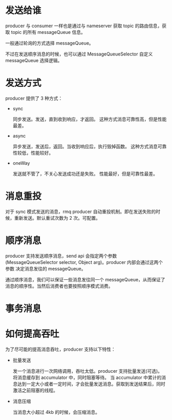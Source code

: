 # 发送给谁

producer 与 consumer 一样也是通过与 nameserver 获取 topic 的路由信息，获取 topic 的所有 messageQueue 信息。

一般通过轮询的方式选择 messageQueue。

不过在发送顺序消息的时候，也可以通过 MessageQueueSelector 自定义 messageQueue 选择逻辑。

# 发送方式

producer 提供了 3 种方式：

- sync

    同步发送。发送，直到收到响应，才返回。
    这种方式消息可靠性高，但是性能最差。

- async

    异步发送，发送后，返回。当收到响应后，执行毁掉函数。
    这种方式消息可靠性较低，性能较好。

- oneWay

    发送就不管了，不关心发送成功还是失败。
    性能最好，但是可靠性最差。

# 消息重投

对于 sync 模式发送的消息，rmq producer 自动重投机制。即在发送失败的时候，重新发送。默认重试次数为 2 次。可配置。

# 顺序消息

producer 支持发送顺序消息，send api 会指定两个参数(MessageQueueSelector selector, Object arg)。producer 内部会通过这两个参数
决定消息发往的 messageQueue。

通过顺序消息，我们可以保证一些消息发往同一个 messageQueue，从而保证了消息的顺序性。当然后消费者也要按照顺序模式消费。

# 事务消息

# 如何提高吞吐

为了尽可能的提高消息吞吐，producer 支持以下特性：
- 批量发送

    发一个消息进行一次网络调用，吞吐太低。producer 支持批量发送(可选)。将消息缓存到 accumulator 中，同时阻塞等待。
    当 accumulator 中累计的消息达到一定大小或者一定时间，才会批量发送消息。获取到发送结果后，同时激活之前阻塞的线程。

- 消息压缩

    当消息大小超过 4kb 的时候，会压缩消息。